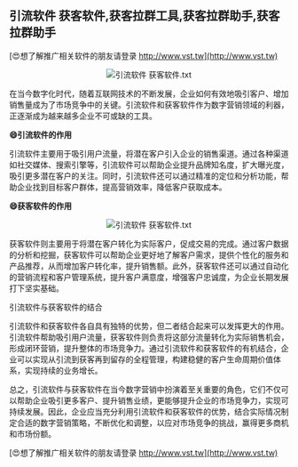 ## **引流软件  获客软件,获客拉群工具,获客拉群助手,获客拉群助手**

[😍想了解推广相关软件的朋友请登录 http://www.vst.tw](http://www.vst.tw)

 <center><img src="https://vst.tw/MP4/tuiguang/png/8.png" alt="引流软件  获客软件.txt"></center>

在当今数字化时代，随着互联网技术的不断发展，企业如何有效地吸引客户、增加销售量成为了市场竞争中的关键。引流软件和获客软件作为数字营销领域的利器，正逐渐成为越来越多企业不可或缺的工具。

**😄引流软件的作用**

引流软件主要用于吸引用户流量，将潜在客户引入企业的销售渠道。通过各种渠道如社交媒体、搜索引擎等，引流软件可以帮助企业提升品牌知名度，扩大曝光度，吸引更多潜在客户的关注。同时，引流软件还可以通过精准的定位和分析功能，帮助企业找到目标客户群体，提高营销效率，降低客户获取成本。

**😄获客软件的作用**

 <center><img src="https://vst.tw/MP4/tuiguang/png/8.png" alt="引流软件  获客软件.txt"></center>

获客软件则主要用于将潜在客户转化为实际客户，促成交易的完成。通过客户数据的分析和挖掘，获客软件可以帮助企业更好地了解客户需求，提供个性化的服务和产品推荐，从而增加客户转化率，提升销售额。此外，获客软件还可以通过自动化的营销流程和客户管理系统，提升客户满意度，增强客户忠诚度，为企业长期发展打下坚实基础。

引流软件与获客软件的结合

引流软件和获客软件各自具有独特的优势，但二者结合起来可以发挥更大的作用。引流软件帮助吸引用户流量，获客软件则负责将这部分流量转化为实际销售机会，形成闭环营销，提升整体的市场竞争力。通过引流软件和获客软件的有机结合，企业可以实现从引流到获客再到留存的全程管理，构建稳健的客户生命周期价值体系，实现持续的业务增长。

总之，引流软件与获客软件在当今数字营销中扮演着至关重要的角色，它们不仅可以帮助企业吸引更多客户、提升销售业绩，更能够提升企业的市场竞争力，实现可持续发展。因此，企业应当充分利用引流软件和获客软件的优势，结合实际情况制定合适的数字营销策略，不断优化和调整，以应对市场竞争的挑战，赢得更多商机和市场份额。

[😍想了解推广相关软件的朋友请登录 http://www.vst.tw](http://www.vst.tw)



